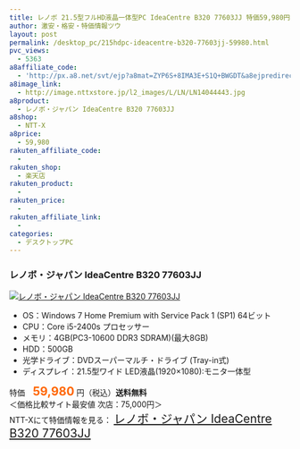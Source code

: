 ```yaml
---
title: レノボ 21.5型フルHD液晶一体型PC IdeaCentre B320 77603JJ 特価59,980円！送料無料！
author: 激安・格安・特価情報ツウ
layout: post
permalink: /desktop_pc/215hdpc-ideacentre-b320-77603jj-59980.html
pvc_views:
  - 5363
a8affiliate_code:
  - 'http://px.a8.net/svt/ejp?a8mat=ZYP6S+8IMA3E+S1Q+BWGDT&a8ejpredirect=http://nttxstore.jp/_II_LN14044443'
a8image_link:
  - http://image.nttxstore.jp/l2_images/L/LN/LN14044443.jpg
a8product:
  - レノボ・ジャパン IdeaCentre B320 77603JJ
a8shop:
  - NTT-X
a8price:
  - 59,980
rakuten_affiliate_code:
  - 
rakuten_shop:
  - 楽天店
rakuten_product:
  - 
rakuten_price:
  - 
rakuten_affiliate_link:
  - 
categories:
  - デスクトップPC
---
```

### レノボ・ジャパン IdeaCentre B320 77603JJ

<div class="img-bg2 img_L">
  <a title="レノボ・ジャパン IdeaCentre B320 77603JJ" href="http://px.a8.net/svt/ejp?a8mat=ZYP6S+8IMA3E+S1Q+BWGDT&a8ejpredirect=http://nttxstore.jp/_II_LN14044443" target="_blank"><img src="http://i0.wp.com/image.nttxstore.jp/l2_images/L/LN/LN14044443.jpg?resize=120%2C120" border="0" alt="レノボ・ジャパン IdeaCentre B320 77603JJ" style="border: 0pt none;" data-recalc-dims="1" /></a>
</div>

<!--more-->

  * OS：Windows 7 Home Premium with Service Pack 1 (SP1) 64ビット
  * CPU：Core i5-2400s プロセッサー
  * メモリ：4GB(PC3-10600 DDR3 SDRAM)(最大8GB)
  * HDD：500GB
  * 光学ドライブ：DVDスーパーマルチ・ドライブ (Tray-in式)
  * ディスプレイ：21.5型ワイド LED液晶(1920&#215;1080):モニタ一体型

特価　<span style="color: #ff6600; font-size: 150%;"><strong>59,980</strong></span> 円（税込）**送料無料**  
＜価格比較サイト最安値 次店：75,000円＞  
NTT-Xにて特価情報を見る： <span style="font-size: 150%;"><a href="http://px.a8.net/svt/ejp?a8mat=ZYP6S+8IMA3E+S1Q+BWGDT&a8ejpredirect=http://nttxstore.jp/_II_LN14044443" target="_blank">レノボ・ジャパン IdeaCentre B320 77603JJ</a></span>